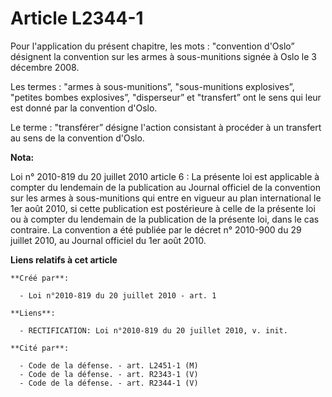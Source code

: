 # Article L2344-1

Pour l'application du présent chapitre, les mots : "convention d'Oslo” désignent la convention sur les armes à sous-munitions
signée à Oslo le 3 décembre 2008.

Les termes : "armes à sous-munitions”, "sous-munitions explosives”, "petites bombes explosives”, "disperseur” et "transfert”
ont le sens qui leur est donné par la convention d'Oslo.

Le terme : "transférer” désigne l'action consistant à procéder à un transfert au sens de la convention d'Oslo.

**Nota:**

Loi n° 2010-819 du 20 juillet 2010 article 6 : La présente loi est applicable à compter du lendemain de la publication au
Journal officiel de la convention sur les armes à sous-munitions qui entre en vigueur au plan international le 1er août 2010,
si cette publication est postérieure à celle de la présente loi ou à compter du lendemain de la publication de la présente
loi, dans le cas contraire. La convention a été publiée par le décret n° 2010-900 du 29 juillet 2010, au Journal officiel du
1er août 2010.

**Liens relatifs à cet article**

	**Créé par**:

	  - Loi n°2010-819 du 20 juillet 2010 - art. 1

	**Liens**:

	  - RECTIFICATION: Loi n°2010-819 du 20 juillet 2010, v. init.

	**Cité par**:

	  - Code de la défense. - art. L2451-1 (M)
	  - Code de la défense. - art. R2343-1 (V)
	  - Code de la défense. - art. R2344-1 (V)
